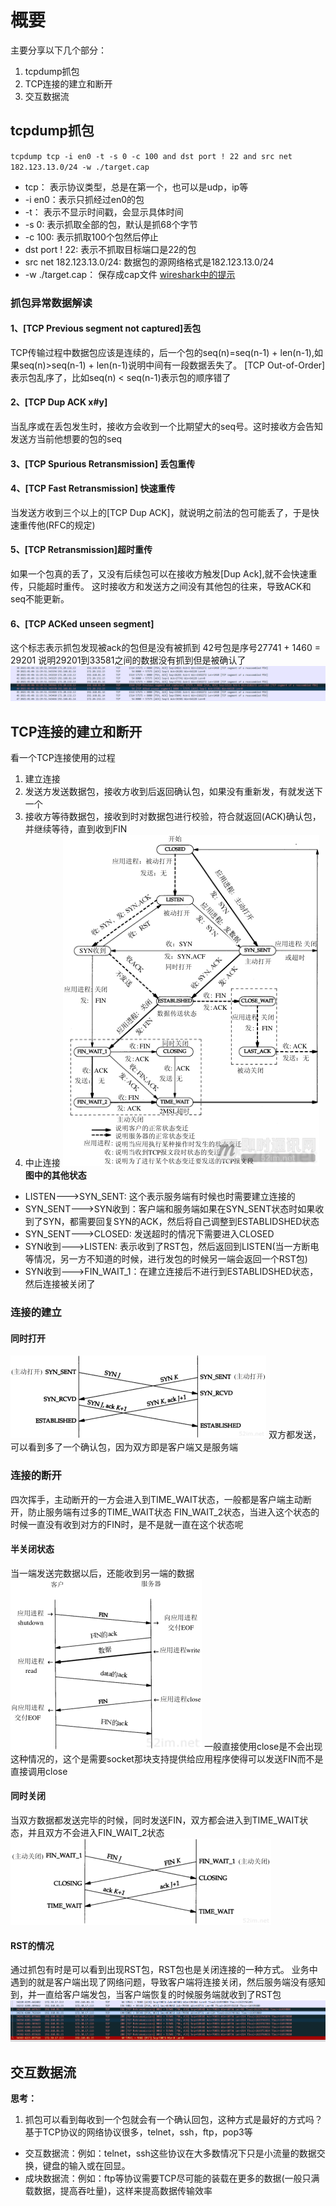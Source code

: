 # 概要
主要分享以下几个部分：
1. tcpdump抓包
2. TCP连接的建立和断开
3. 交互数据流
## tcpdump抓包
`tcpdump tcp -i en0 -t -s 0 -c 100 and dst port ! 22 and src net 182.123.13.0/24 -w ./target.cap`
- tcp： 表示协议类型，总是在第一个，也可以是udp，ip等
- -i en0：表示只抓经过en0的包
- -t： 表示不显示时间戳，会显示具体时间
- -s 0: 表示抓取全部的包，默认是抓68个字节
- -c 100: 表示抓取100个包然后停止
- dst port ! 22: 表示不抓取目标端口是22的包
- src net 182.123.13.0/24: 数据包的源网络格式是182.123.13.0/24
- -w ./target.cap： 保存成cap文件
[wireshark中的提示](https://github.com/Alvin-Fu/notebook/blob/master/system/linux-command/tcpdump-wireshark.md)

### 抓包异常数据解读
#### 1、[TCP Previous segment not captured]丢包
TCP传输过程中数据包应该是连续的，后一个包的seq(n)=seq(n-1) + len(n-1),如果seq(n)>seq(n-1) + len(n-1)说明中间有一段数据丢失了。
[TCP Out-of-Order]表示包乱序了，比如seq(n) < seq(n-1)表示包的顺序错了
#### 2、[TCP Dup ACK x#y]
当乱序或在丢包发生时，接收方会收到一个比期望大的seq号。这时接收方会告知发送方当前他想要的包的seq
#### 3、[TCP Spurious Retransmission] 丢包重传
#### 4、[TCP Fast Retransmission] 快速重传
当发送方收到三个以上的[TCP Dup ACK]，就说明之前法的包可能丢了，于是快速重传他(RFC的规定)
#### 5、[TCP Retransmission]超时重传
如果一个包真的丢了，又没有后续包可以在接收方触发[Dup Ack],就不会快速重传，只能超时重传。
这时接收方和发送方之间没有其他包的往来，导致ACK和seq不能更新。
#### 6、[TCP ACKed unseen segment]
这个标志表示抓包发现被ack的包但是没有被抓到
42号包是序号27741 + 1460 = 29201 
说明29201到33581之间的数据没有抓到但是被确认了
![title](../../.local/static/2021/0/1/Snipaste_2021-01-11_10-52-17.1610362412869.png)
## TCP连接的建立和断开
看一个TCP连接使用的过程
1. 建立连接
2. 发送方发送数据包，接收方收到后返回确认包，如果没有重新发，有就发送下一个
3. 接收方等待数据包，接收到时对数据包进行校验，符合就返回(ACK)确认包，并继续等待，直到收到FIN
4. 中止连接
![TCP的状态迁移图](../../.local/static/2020/11/5/110924s3zzfzfff8y1ht6x.1608834077043.png)
**图中的其他状态**
- LISTEN--->SYN_SENT: 这个表示服务端有时候也时需要建立连接的
- SYN_SENT--->SYN收到：客户端和服务端如果在SYN_SENT状态时如果收到了SYN，都需要回复SYN的ACK，然后将自己调整到ESTABLIDSHED状态
- SYN_SENT--->CLOSED: 发送超时的情况下需要进入CLOSED
- SYN收到--->LISTEN: 表示收到了RST包，然后返回到LISTEN(当一方断电等情况，另一方不知道的时候，进行发包的时候另一端会返回一个RST包)
- SYN收到--->FIN_WAIT_1：在建立连接后不进行到ESTABLIDSHED状态，然后连接被关闭了
### 连接的建立

#### 同时打开
![title](../../.local/static/2021/0/2/52im_net_27.1610387708470.png)
双方都发送，可以看到多了一个确认包，因为双方即是客户端又是服务端
### 连接的断开
四次挥手，主动断开的一方会进入到TIME_WAIT状态，一般都是客户端主动断开，防止服务端有过多的TIME_WAIT状态
FIN_WAIT_2状态，当进入这个状态的时候一直没有收到对方的FIN时，是不是就一直在这个状态呢
#### 半关闭状态
当一端发送完数据以后，还能收到另一端的数据
![title](../../.local/static/2021/0/2/52im_net_12.1610382277419.png)
一般直接使用close是不会出现这种情况的，这个是需要socket那块支持提供给应用程序使得可以发送FIN而不是直接调用close
#### 同时关闭
当双方数据都发送完毕的时候，同时发送FIN，双方都会进入到TIME_WAIT状态，并且双方不会进入FIN_WAIT_2状态
![title](../../.local/static/2021/0/2/52im_net_31.1610387477948.png)
#### RST的情况
通过抓包有时是可以看到出现RST包，RST包也是关闭连接的一种方式。
业务中遇到的就是客户端出现了网络问题，导致客户端将连接关闭，然后服务端没有感知到，并一直给客户端发包，当客户端恢复的时候服务端就收到了RST包
![title](../../.local/static/2021/0/2/rst.1610448461773.png)
## 交互数据流
**思考：**
1. 抓包可以看到每收到一个包就会有一个确认回包，这种方式是最好的方式吗？
基于TCP协议的网络协议很多，telnet，ssh，ftp，pop3等
- 交互数据流：例如：telnet，ssh这些协议在大多数情况下只是小流量的数据交换，键盘的输入或在回显。
- 成块数据流：例如：ftp等协议需要TCP尽可能的装载在更多的数据(一般只满载数据，提高吞吐量)，这样来提高数据传输效率


















